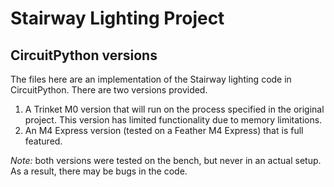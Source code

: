 # Stairway Lighting Project
## CircuitPython versions

The files here are an implementation of the Stairway lighting code in CircuitPython. There are two versions provided.
1. A Trinket M0 version that will run on the process specified in the original project. This version has limited functionality due to memory limitations.
2. An M4 Express version (tested on a Feather M4 Express) that is full featured.

*Note:* both versions were tested on the bench, but never in an actual setup. As a result, there may be bugs in the code.
